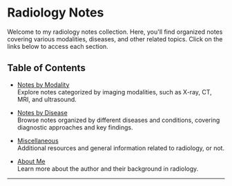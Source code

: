 # Radiology Notes

Welcome to my radiology notes collection. Here, you'll find organized notes covering various modalities, diseases, and other related topics. Click on the links below to access each section.

## Table of Contents

- [Notes by Modality](notes-by-modality.html)  
  Explore notes categorized by imaging modalities, such as X-ray, CT, MRI, and ultrasound.

- [Notes by Disease](notes-by-disease.html)  
  Browse notes organized by different diseases and conditions, covering diagnostic approaches and key findings.

- [Miscellaneous](miscellaneous.html)  
  Additional resources and general information related to radiology, or not.

- [About Me](about-me.html)  
  Learn more about the author and their background in radiology.

---
